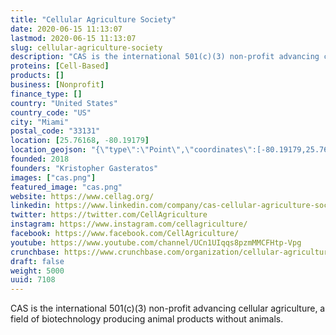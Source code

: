 ```yaml
---
title: "Cellular Agriculture Society"
date: 2020-06-15 11:13:07
lastmod: 2020-06-15 11:13:07
slug: cellular-agriculture-society
description: "CAS is the international 501(c)(3) non-profit advancing cellular agriculture, a field of biotechnology producing animal products without animals."
proteins: [Cell-Based]
products: []
business: [Nonprofit]
finance_type: []
country: "United States"
country_code: "US"
city: "Miami"
postal_code: "33131"
location: [25.76168, -80.19179]
location_geojson: "{\"type\":\"Point\",\"coordinates\":[-80.19179,25.76168]}"
founded: 2018
founders: "Kristopher Gasteratos"
images: ["cas.png"]
featured_image: "cas.png"
website: https://www.cellag.org/
linkedin: https://www.linkedin.com/company/cas-cellular-agriculture-society
twitter: https://twitter.com/CellAgriculture
instagram: https://www.instagram.com/cellagriculture/
facebook: https://www.facebook.com/CellAgriculture/
youtube: https://www.youtube.com/channel/UCn1UIqqs8pzmMMCFHtp-Vpg
crunchbase: https://www.crunchbase.com/organization/cellular-agriculture-society#section-overview
draft: false
weight: 5000
uuid: 7108
---
```

CAS is the international 501(c)(3) non-profit advancing cellular agriculture, a field of biotechnology producing animal products without animals.
